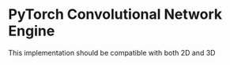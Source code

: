 # PyTorch Convolutional Network Engine

This implementation should be compatible with both 2D and 3D
